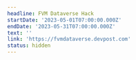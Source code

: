 ```yaml
---
headline: FVM Dataverse Hack
startDate: '2023-05-01T07:00:00.000Z'
endDate: '2023-05-31T07:00:00.000Z'
text: ''
link: 'https://fvmdataverse.devpost.com'
status: hidden
---
```



